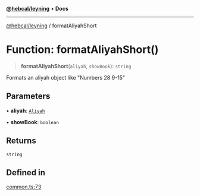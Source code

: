 [**@hebcal/leyning**](../README.md) • **Docs**

***

[@hebcal/leyning](../globals.md) / formatAliyahShort

# Function: formatAliyahShort()

> **formatAliyahShort**(`aliyah`, `showBook`): `string`

Formats an aliyah object like "Numbers 28:9-15"

## Parameters

• **aliyah**: [`Aliyah`](../type-aliases/Aliyah.md)

• **showBook**: `boolean`

## Returns

`string`

## Defined in

[common.ts:73](https://github.com/hebcal/hebcal-leyning/blob/686daf91ca80e1487976aba775587a09727384c4/src/common.ts#L73)
